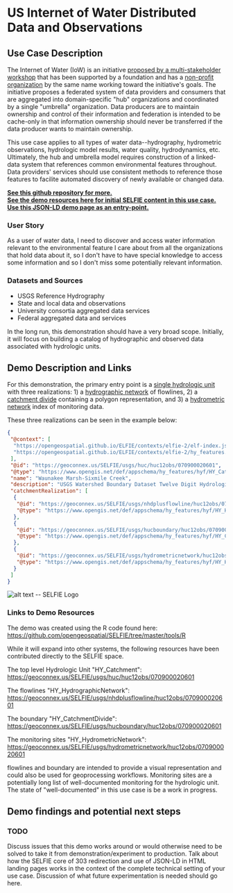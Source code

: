 # US Internet of Water Distributed Data and Observations

## Use Case Description

<!--
this is talking about a “domain” use case (SELFIE is the technical use-case — 🤪)
-->

The Internet of Water (IoW) is an initiative [proposed by a multi-stakeholder workshop](https://www.aspeninstitute.org/tag/internet-of-water/) that has been supported by a foundation and has a [non-profit organization](https://internetofwater.org/about/) by the same name working toward the initiative's goals. The initiative proposes a federated system of data providers and consumers that are aggregated into domain-specific "hub" organizations and coordinated by a single "umbrella" organization. Data producers are to maintain ownership and control of their information and federation is intended to be cache-only in that information ownership should never be transferred if the data producer wants to maintain ownership. 

This use case applies to all types of water data--hydrography, hydrometric observations, hydrologic model results, water quality, hydrodynamics, etc. Ultimately, the hub and umbrella model requires construction of a linked-data system that references common environmental features throughout. Data providers' services should use consistent methods to reference those features to facilite automated discovery of newly available or changed data.

[**See this github repository for more.**](https://github.com/internetofwater/geoconnex.us)  
[**See the demo resources here for initial SELFIE content in this use case.**](https://github.com/opengeospatial/SELFIE/tree/master/docs/usgs)
[**Use this JSON-LD demo page as an entry-point.**](https://geoconnex.us/SELFIE/usgs/huc/huc12obs/070900020601)

### User Story

<!--
Who is this person we call user? Help make them real.
-->

As a user of water data, I need to discover and access water information relevant to the environmental feature I care about from all the organizations that hold data about it, so I don't have to have special knowledge to access some information and so I don't miss some potentially relevant information.

### Datasets and Sources

<!---
Use this section to document your data and the distributed network of data providers.
Alude to the non information resource and information content that satisfies the use
case. Discussion of how the unique use case uses the SELFIE "core" concepts should be
included here.
--->

- USGS Reference Hydrography
- State and local data and observations
- University consortia aggregated data services
- Federal aggregated data and services

In the long run, this demonstration should have a very broad scope. Initially, it will focus on building a catalog of hydrographic and observed data associated with hydrologic units. 

## Demo Description and Links

For this demonstration, the primary entry point is a [single hydrologic unit](https://geoconnex.us/SELFIE/usgs/huc/huc12obs/070900020601) with three realizations: 1) a [hydrographic network](https://geoconnex.us/SELFIE/usgs/nhdplusflowline/huc12obs/070900020601) of flowlines, 2) a [catchment divide](https://geoconnex.us/SELFIE/usgs/hucboundary/huc12obs/070900020601) containing a polygon representation, and 3) a [hydrometric network](https://geoconnex.us/SELFIE/usgs/hydrometricnetwork/huc12obs/070900020601) index of monitoring data.

These three realizations can be seen in the example below:
```json
{
 "@context": [
  "https://opengeospatial.github.io/ELFIE/contexts/elfie-2/elf-index.jsonld",
  "https://opengeospatial.github.io/ELFIE/contexts/elfie-2/hy_features.jsonld"
 ],
 "@id": "https://geoconnex.us/SELFIE/usgs/huc/huc12obs/070900020601",
 "@type": "https://www.opengis.net/def/appschema/hy_features/hyf/HY_Catchment",
 "name": "Waunakee Marsh-Sixmile Creek",
 "description": "USGS Watershed Boundary Dataset Twelve Digit Hydrologic Unit Code Watershed",
 "catchmentRealization": [
  {
   "@id": "https://geoconnex.us/SELFIE/usgs/nhdplusflowline/huc12obs/070900020601",
   "@type": "https://www.opengis.net/def/appschema/hy_features/hyf/HY_HydrographicNetwork"
  },
  {
   "@id": "https://geoconnex.us/SELFIE/usgs/hucboundary/huc12obs/070900020601",
   "@type": "https://www.opengis.net/def/appschema/hy_features/hyf/HY_CatchmentDivide"
  },
  {
   "@id": "https://geoconnex.us/SELFIE/usgs/hydrometricnetwork/huc12obs/070900020601",
   "@type": "https://www.opengis.net/def/appschema/hy_features/hyf/HY_HydrometricNetwork"
  }
 ]
}
```

<!--
Also add one or more screenshots or other graphics with a descriptive caption for each.  
Add screenshots to https://github.com/opengeospatial/ELFIE/tree/master/docs/images 
so they show up at a path like: `https://opengeospatial.github.io/ELFIE/images/ELFIE_logo.png`  
-->

![alt text -- SELFIE Logo](https://opengeospatial.github.io/ELFIE/images/SELFIE_logo.png)

### Links to Demo Resources

The demo was created using the R code found here: https://github.com/opengeospatial/SELFIE/tree/master/tools/R  

While it will expand into other systems, the following resources have been contributed directly to the SELFIE space.

The top level Hydrologic Unit "HY\_Catchment":
https://geoconnex.us/SELFIE/usgs/huc/huc12obs/070900020601

The flowlines "HY\_HydrographicNetwork":
https://geoconnex.us/SELFIE/usgs/nhdplusflowline/huc12obs/070900020601

The boundary "HY\_CatchmentDivide":
https://geoconnex.us/SELFIE/usgs/hucboundary/huc12obs/070900020601

The monitoring sites "HY\_HydrometricNetwork":
https://geoconnex.us/SELFIE/usgs/hydrometricnetwork/huc12obs/070900020601

flowlines and boundary are intended to provide a visual representation and could also be used for geoprocessing workflows. Monitoring sites are a potentially long list of well-documented monitoring for the hydrologic unit. The state of "well-documented" in this use case is be a work in progress.

## Demo findings and potential next steps

### TODO

Discuss issues that this demo works around or would otherwise need to be solved to take
it from demonstration/experiment to production. Talk about how the SELFIE core of 303
redirection and use of JSON-LD in HTML landing pages works in the context of the complete
technical setting of your use case. Discussion of what future experimentation is needed
should go here.
